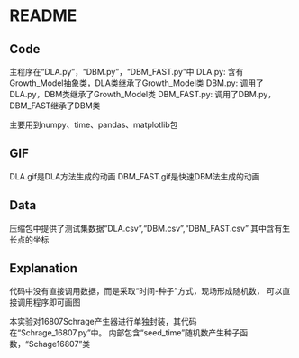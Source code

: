 # README

## Code

主程序在“DLA.py”，“DBM.py”，“DBM_FAST.py”中
DLA.py: 含有 Growth_Model抽象类，DLA类继承了Growth_Model类
DBM.py: 调用了DLA.py，DBM类继承了Growth_Model类
DBM_FAST.py: 调用了DBM.py，DBM_FAST继承了DBM类

主要用到numpy、time、pandas、matplotlib包

## GIF

DLA.gif是DLA方法生成的动画
DBM_FAST.gif是快速DBM法生成的动画

## Data

压缩包中提供了测试集数据“DLA.csv”,“DBM.csv”,“DBM_FAST.csv”
其中含有生长点的坐标

## Explanation

代码中没有直接调用数据，而是采取“时间-种子”方式，现场形成随机数，
可以直接调用程序即可画图

本实验对16807Schrage产生器进行单独封装，其代码在“Schrage_16807.py”中。
内部包含“seed_time”随机数产生种子函数，“Schage16807”类

